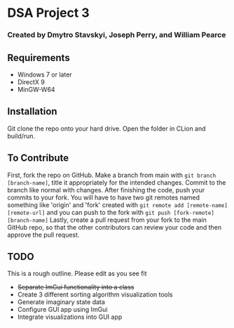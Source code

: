 # DSA Project 3

### Created by Dmytro Stavskyi, Joseph Perry, and William Pearce

## Requirements

- Windows 7 or later
- DirectX 9
- MinGW-W64

## Installation

Git clone the repo onto your hard drive. Open the folder in CLion and build/run.

## To Contribute

First, fork the repo on GitHub. Make a branch from main with `git branch [branch-name]`, title it appropriately for the intended changes. Commit to the branch like normal with changes. After finishing the code, push your commits to your fork. You will have to have two git remotes named something like 'origin' and 'fork' created with `git remote add [remote-name] [remote-url]` and you can push to the fork with `git push [fork-remote] [branch-name]` Lastly, create a pull request from your fork to the main GitHub repo, so that the other contributors can review your code and then approve the pull request.

## TODO

This is a rough outline. Please edit as you see fit

- ~~Separate ImGui functionality into a class~~
- Create 3 different sorting algorithm visualization tools
- Generate imaginary state data
- Configure GUI app using ImGui
- Integrate visualizations into GUI app
